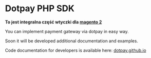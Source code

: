 # Dotpay PHP SDK

**To jest integralna część wtyczki dla [magento 2](https://github.com/wpawel/magento2-payment)**

You can implement payment gateway via dotpay in easy way.

Soon it will be developed additional documentation and examples.

Code documentation for developers is available here:
[dotpay.github.io](https://dotpay.github.io/sdk-doc/)
